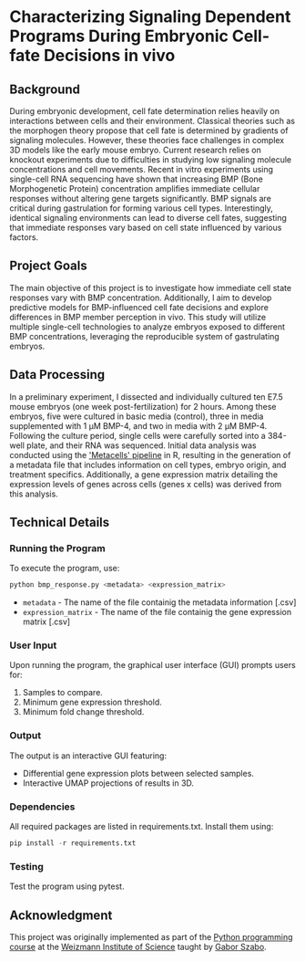 # Characterizing Signaling Dependent Programs During Embryonic Cell-fate Decisions in vivo

## Background

During embryonic development, cell fate determination relies heavily on interactions between cells and their environment. Classical theories such as the morphogen theory propose that cell fate is determined by gradients of signaling molecules. However, these theories face challenges in complex 3D models like the early mouse embryo. Current research relies on knockout experiments due to difficulties in studying low signaling molecule concentrations and cell movements. Recent in vitro experiments using single-cell RNA sequencing have shown that increasing BMP (Bone Morphogenetic Protein) concentration amplifies immediate cellular responses without altering gene targets significantly. BMP signals are critical during gastrulation for forming various cell types. Interestingly, identical signaling environments can lead to diverse cell fates, suggesting that immediate responses vary based on cell state influenced by various factors.

## Project Goals

The main objective of this project is to investigate how immediate cell state responses vary with BMP concentration. Additionally, I aim to develop predictive models for BMP-influenced cell fate decisions and explore differences in BMP member perception in vivo. This study will utilize multiple single-cell technologies to analyze embryos exposed to different BMP concentrations, leveraging the reproducible system of gastrulating embryos.

## Data Processing

In a preliminary experiment, I dissected and individually cultured ten E7.5 mouse embryos (one week post-fertilization) for 2 hours. Among these embryos, five were cultured in basic media (control), three in media supplemented with 1 µM BMP-4, and two in media with 2 µM BMP-4. Following the culture period, single cells were carefully sorted into a 384-well plate, and their RNA was sequenced. Initial data analysis was conducted using the ['Metacells' pipeline](https://github.com/tanaylab/metacells) in R, resulting in the generation of a metadata file that includes information on cell types, embryo origin, and treatment specifics. Additionally, a gene expression matrix detailing the expression levels of genes across cells (genes x cells) was derived from this analysis.

## Technical Details

### Running the Program

To execute the program, use:

```python
python bmp_response.py <metadata> <expression_matrix>
```

* `metadata` - The name of the file containig the metadata information [.csv]
* `expression_matrix` - The name of the file containig the gene expression matrix [.csv]

### User Input

Upon running the program, the graphical user interface (GUI) prompts users for:

1. Samples to compare.
2. Minimum gene expression threshold.
3. Minimum fold change threshold.

### Output

The output is an interactive GUI featuring:

* Differential gene expression plots between selected samples.
* Interactive UMAP projections of results in 3D.

### Dependencies

All required packages are listed in requirements.txt. Install them using:

```python
pip install -r requirements.txt
```

### Testing

Test the program using pytest.

## Acknowledgment

This project was originally implemented as part of the [Python programming course](https://github.com/szabgab/wis-python-course-2024-04) at the [Weizmann Institute of Science](https://www.weizmann.ac.il/) taught by [Gabor Szabo](https://szabgab.com/).
